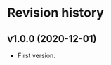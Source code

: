 Revision history
=================================

v1.0.0 (2020-12-01)
---------------------------------

* First version.
